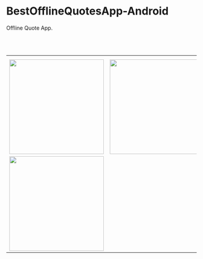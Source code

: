 # BestOfflineQuotesApp-Android
Offline Quote App. 


</br> </br> <table> <tr> <th></th> <th></th> </tr> <tr> <td><img width="250px" src="https://user-images.githubusercontent.com/87483405/138678459-c63a5f8c-deeb-4b29-8dd1-8e374b0e29e3.jpg"/></td> <td><img width="250px" src="https://user-images.githubusercontent.com/87483405/138678455-2dc250de-d73f-4ea9-ab66-dd160d4a37da.jpg"/></td><td><img width="250px" src="https://user-images.githubusercontent.com/87483405/138678452-5bfdfdad-c396-46f8-8aca-fc1a3f82d062.jpg"/></td> </tr> 

<tr> <td><img width="250px" src="https://user-images.githubusercontent.com/87483405/138678448-e4f4ad52-3c44-47b1-a6cb-cf81698fb6f2.jpg"/></td> </tr>
</table>
